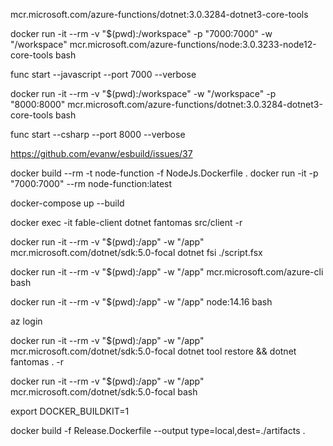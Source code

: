  mcr.microsoft.com/azure-functions/dotnet:3.0.3284-dotnet3-core-tools

 docker run -it --rm -v "$(pwd):/workspace" -p "7000:7000"  -w "/workspace" mcr.microsoft.com/azure-functions/node:3.0.3233-node12-core-tools bash

 func start --javascript --port 7000 --verbose

 docker run -it --rm -v "$(pwd):/workspace" -w "/workspace" -p "8000:8000"  mcr.microsoft.com/azure-functions/dotnet:3.0.3284-dotnet3-core-tools bash

func start --csharp --port 8000 --verbose

 https://github.com/evanw/esbuild/issues/37

 docker build --rm -t node-function -f NodeJs.Dockerfile .
 docker run -it -p "7000:7000" --rm node-function:latest

 docker-compose up --build

 docker exec -it fable-client dotnet fantomas src/client -r

docker run -it --rm -v "$(pwd):/app" -w "/app"  mcr.microsoft.com/dotnet/sdk:5.0-focal dotnet fsi ./script.fsx

docker run -it --rm -v "$(pwd):/app" -w "/app" mcr.microsoft.com/azure-cli bash

docker run -it --rm -v "$(pwd):/app" -w "/app" node:14.16 bash

az login

docker run -it --rm -v "$(pwd):/app" -w "/app"  mcr.microsoft.com/dotnet/sdk:5.0-focal dotnet tool restore && dotnet fantomas . -r

docker run -it --rm -v "$(pwd):/app" -w "/app"  mcr.microsoft.com/dotnet/sdk:5.0-focal bash

export DOCKER_BUILDKIT=1

docker build -f Release.Dockerfile --output type=local,dest=./artifacts .